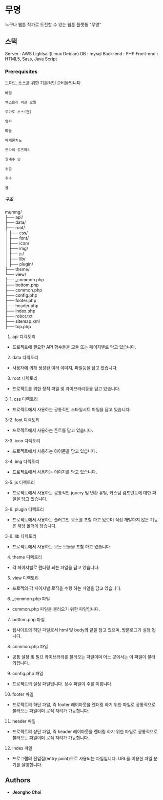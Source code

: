 # 무명

누구나 웹툰 작가로 도전할 수 있는 웹툰 플랫폼 "무명"

## 스택

Server          : AWS Lightsail(Linux Debian)
DB              : mysql
Back-end        : PHP
Front-end       : HTML5, Sass, Java Script
 
### Prerequisites

토마토 소스를 위한 기본적인 준비물입니다.

```
바질
```
```
엑스트라 버진 오일
```
```
토마토 소스(캔)
```
```
양파
```
```
마늘
```
```
페페론치노
```
```
드라이 로즈마리
```
```
월계수 잎
```
```
소금
```
```
후추
```
```
물
```

##### 구조

mumng/</br>
├── api/</br>
├── data/</br>
├── root/</br>
│   ├── css/</br>
│   ├── font/</br>
│   ├── icon/</br>
│   ├── img/</br>
│   ├── js/</br>
│   ├── lib/</br>
│   ├── plugin/</br>
├── theme/</br>
└── view/</br>
├── _common.php</br>
├── bottom.php</br>
├── common.php</br>
├── config.php</br>
├── footer.php</br>
├── header.php</br>
├── index.php</br>
├── robot.txt</br>
├── sitemap.xml</br>
├── top.php</br>

1. api 디렉토리
- 프로젝트에 필요한 API 함수들을 모듈 또는 페이지별로 담고 있습니다.

2. data 디렉토리
- 사용자에 의해 생성된 여러 이미지, 파일등을 담고 있습니다.

3. root 디렉토리
- 프로젝트를 위한 정적 파일 및 라이브러리등을 담고 있습니다.

3-1. css 디렉토리
- 프로젝트에서 사용하는 공통적인 스타일시트 파일을 담고 있습니다.

3-2. font 디렉토리
- 프로젝트에서 사용하는 폰트를 담고 있습니다.

3-3. icon 디렉토리
- 프로젝트에서 사용하는 아이콘을 담고 있습니다.

3-4. img 디렉토리
- 프로젝트에서 사용하는 이미지를 담고 있습니다.

3-5. js 디렉토리
- 프로젝트에서 사용하는 공통적인 jquery 및 변환 유틸, 커스텀 컴포넌트에 대한 파일을 담고 있습니다.

3-6. plugin 디렉토리
- 프로젝트에서 사용하는 플러그인 요소를 포함 하고 있으며 직접 개발하지 않은 기능은 해당 폴더에 담습니다.

3-6. lib 디렉토리
- 프로젝트에서 사용하는 모든 모듈을 포함 하고 있습니다.

4. theme 디렉토리
- 각 페이지별로 렌더링 되는 파일을 담고 있습니다.

5. view 디렉토리
- 프로젝의 각 페이지별 로직을 수행 하는 파일을 담고 있습니다.

6. _common.php 파일
- common.php 파일을 불러오기 위한 파일입니다.

7. bottom.php 파일
- 웹사이트의 하단 파일로서 html 및 body의 끝을 담고 있으며, 방문로그가 실행 됩니다.

8. common.php 파일
- 공통 설정 및 필요 라이브러리를 불러오는 파일이며 어느 곳에서는 이 파일이 불러와집니다.

9. config.php 파일
- 프로젝트의 설정 파일입니다. 상수 파일이 주를 이룹니다.

10. footer 파일
- 프로젝트의 하단 파일, 즉 footer 레이아웃을 렌더링 하기 위한 파일로 공통적으로 불러오는 파일이며 로직 처리가 가능합니다.

11. header 파일
- 프로젝트의 상단 파일, 즉 header 레이아웃을 렌더링 하기 위한 파일로 공통적으로 불러오는 파일이며 로직 처리가 가능합니다.

12. index 파일
- 프로그램의 진입점(entry point)으로 사용되는 파일입니다. URL을 이용한 파일 분기를 실행합니다.

## Authors

* **Jeongho Choi**
